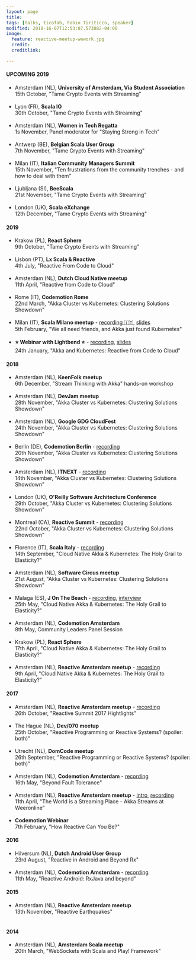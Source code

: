 ```yaml
---
layout: page
title:
tags: [talks, ticofab, Fabio Tiriticco, speaker]
modified: 2018-16-07T12:53:07.573882-04:00
image:
  feature: reactive-meetup-wework.jpg
  credit:
  creditlink:

---
```


#### UPCOMING 2019

* Amsterdam (NL), **University of Amsterdam, Via Student Association**<br>15th October, "Tame Crypto Events with Streaming"<br><br>
* Lyon (FR), **Scala IO**<br>30th October, "Tame Crypto Events with Streaming"<br><br>
* Amsterdam (NL), **Women in Tech Regatta**<br>1s November, Panel moderator for "Staying Strong in Tech"<br><br>
* Antwerp (BE), **Belgian Scala User Group**<br>7th November, "Tame Crypto Events with Streaming"<br><br>
* Milan (IT), **Italian Community Managers Summit**<br>15th November, "Ten frustrations from the community trenches - and how to deal with them"<br><br>
* Ljubljana (SI), **BeeScala**<br>21st November, "Tame Crypto Events with Streaming"<br><br>
* London (UK), **Scala eXchange**<br>12th December, "Tame Crypto Events with Streaming"<br>

#### 2019

* Krakow (PL), **React Sphere**<br>9th October, "Tame Crypto Events with Streaming"<br><br>
* Lisbon (PT), **Lx Scala & Reactive**<br>4th July, "Reactive From Code to Cloud"<br><br>
* Amsterdam (NL), **Dutch Cloud Native meetup**<br>11th April, "Reactive from Code to Cloud"<br><br>
* Rome (IT), **Codemotion Rome**<br>22nd March, "Akka Cluster vs Kubernetes: Clustering Solutions Showdown"<br><br>
* Milan (IT), **Scala Milano meetup** - [recording 🇮🇹](https://www.youtube.com/watch?v=NTpHZLj3LjI&feature=youtu.be), [slides](https://www.slideshare.net/FabioTiriticco/we-all-need-friends-and-akka-just-found-kubernetes)<br>5th February, "We all need friends, and Akka just found Kubernetes"<br><br>
* **⭐ Webinar with Lightbend ⭐️** - [recording](https://www.youtube.com/watch?v=FyneQrH-0Rc), [slides](https://www.lightbend.com/blog/akka-and-kubernetes-reactive-from-code-to-cloud)<br>24th January, "Akka and Kubernetes: Reactive from Code to Cloud"<br>

#### 2018

* Amsterdam (NL), **KeenFolk meetup**<br>6th December, "Stream Thinking with Akka" hands-on workshop<br><br>
* Amsterdam (NL), **DevJam meetup**<br>28th November, "Akka Cluster vs Kubernetes: Clustering Solutions Showdown"<br><br>
* Amsterdam (NL), **Google GDG CloudFest**<br>24th November, "Akka Cluster vs Kubernetes: Clustering Solutions Showdown"<br><br>
* Berlin (DE), **Codemotion Berlin** - [recording](https://youtu.be/1ICRGG_g5yQ)<br>20th November, "Akka Cluster vs Kubernetes: Clustering Solutions Showdown"<br><br>
* Amsterdam (NL), **ITNEXT** - [recording](https://www.youtube.com/watch?v=v2j2SyVhzTY&t=1s)<br>14th November, "Akka Cluster vs Kubernetes: Clustering Solutions Showdown"<br><br>
* London (UK), **O'Reilly Software Architecture Conference**<br>29th October, "Akka Cluster vs Kubernetes: Clustering Solutions Showdown"<br><br>
* Montreal (CA), **Reactive Summit** - [recording](https://t.co/f0b2mG6SeY)<br>22nd October, "Akka Cluster vs Kubernetes: Clustering Solutions Showdown"<br><br>
* Florence (IT), **Scala Italy** - [recording](https://vimeo.com/294735363)<br>14th September, "Cloud Native Akka & Kubernetes: The Holy Grail to Elasticity?"<br><br>
* Amsterdam (NL), **Software Circus meetup**<br>21st August, "Akka Cluster vs Kubernetes: Clustering Solutions Showdown"<br><br>
* Malaga (ES), **J On The Beach** - [recording](https://youtu.be/OOXRgd5yUQo), [interview](https://youtu.be/pZgrAnORNAU)<br>25th May, "Cloud Native Akka & Kubernetes: The Holy Grail to Elasticity?"<br><br>
* Amsterdam (NL), **Codemotion Amsterdam**<br>8th May, Community Leaders Panel Session<br><br>
* Krakow (PL), **React Sphere**<br>17th April, "Cloud Native Akka & Kubernetes: The Holy Grail to Elasticity?"<br><br>
* Amsterdam (NL), **Reactive Amsterdam meetup** - [recording](https://youtu.be/M8P3MFmMDk4)<br>9th April, "Cloud Native Akka & Kubernetes: The Holy Grail to Elasticity?"<br>

#### 2017

* Amsterdam (NL), **Reactive Amsterdam meetup** - [recording](https://youtu.be/J1mkMYIO9gg)<br>26th October, "Reactive Summit 2017 Hightlights"<br><br>
* The Hague (NL), **Dev/070 meetup**<br>25th October, "Reactive Programming or Reactive Systems? (spoiler: both)"<br><br>
* Utrecht (NL), **DomCode meetup**<br>26th September, "Reactive Programming or Reactive Systems? (spoiler: both)"<br><br>
* Amsterdam (NL), **Codemotion Amsterdam** - [recording](https://youtu.be/zgKoAfhCHVE)<br>16th May, "Beyond Fault Tolerance"<br><br>
* Amsterdam (NL), **Reactive Amsterdam meetup** - [intro](https://youtu.be/eKkeHHTSETw), [recording](https://youtu.be/MQGXrrhGUTw)<br>11th April, "The World is a Streaming Place - Akka Streams at Weeronline"<br><br>
* **Codemotion Webinar**<br>7th February, "How Reactive Can You Be?"<br> 

#### 2016

* Hilversum (NL), **Dutch Android User Group**<br>23rd August, "Reactive in Android and Beyond Rx"<br><br>
* Amsterdam (NL), **Codemotion Amsterdam** - [recording](https://youtu.be/QGYzrEZEW_k)<br>11th May, "Reactive Android: RxJava and beyond"<br>

#### 2015

* Amsterdam (NL), **Reactive Amsterdam meetup**<br>13th November, "Reactive Earthquakes"<br><br>

#### 2014

* Amsterdam (NL), **Amsterdam Scala meetup**<br>20th March, "WebSockets with Scala and Play! Framework"<br>



